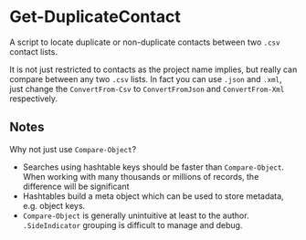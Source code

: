 # Get-DuplicateContact

A script to locate duplicate or non-duplicate contacts between two `.csv` contact lists.

It is not just restricted to contacts as the project name implies, but really can compare between any two `.csv` lists. In fact you can use `.json` and `.xml`, just change the `ConvertFrom-Csv` to `ConvertFromJson` and `ConvertFrom-Xml` respectively.

## Notes

Why not just use `Compare-Object`?
- Searches using hashtable keys should be faster than `Compare-Object`. When working with many thousands or millions of records, the difference will be significant
- Hashtables build a meta object which can be used to store metadata, e.g. object keys.
- `Compare-Object` is generally unintuitive at least to the author. `.SideIndicator` grouping is difficult to manage and debug.
